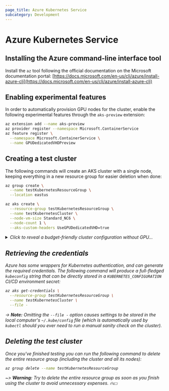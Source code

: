 ```yaml
---
page_title: Azure Kubernetes Service
subcategory: Development
---
```


# Azure Kubernetes Service

## Installing the Azure command-line interface tool

Install the `az` tool following the official documentation on the Microsoft documentation portal: [https://docs.microsoft.com/en-us/cli/azure/install-azure-cli](https://docs.microsoft.com/en-us/cli/azure/install-azure-cli)

## Enabling experimental features

In order to automatically provision GPU nodes for the cluster, enable the following experimental features through the `aks-preview` extension:

```bash
az extension add --name aks-preview
az provider register --namespace Microsoft.ContainerService
az feature register \
  --namespace Microsoft.ContainerService \
  --name GPUDedicatedVHDPreview
```

## Creating a test cluster

The following commands will create an AKS cluster with a single node, keeping everything in a new resource group for easier deletion when done:

```bash
az group create \
  --name testKubernetesResourceGroup \
  --location eastus
```

```bash
az aks create \
  --resource-group testKubernetesResourceGroup \
  --name testKubernetesCluster \
  --node-vm-size Standard_NC6 \
  --node-count 1 \
  --aks-custom-headers UseGPUDedicatedVHD=true
```

<details><summary><i>Click to reveal a budget-friendly cluster configuration without GPU...</summary>

```bash
az aks create \
  --resource-group testKubernetesResourceGroup \
  --name testKubernetesCluster \
  --node-vm-size Standard_A2_v2 \
  --node-count 1
```

</details>

## Retrieving the credentials

Azure has some wrappers for Kubernetes authentication, and can generate the required credentials. The following command will produce a full-fledged `kubeconfig` string that can be directly stored in a `KUBERNETES_CONFIGURATION` CI/CD environment secret:

```bash
az aks get-credentials \
  --resource-group testKubernetesResourceGroup \
  --name testKubernetesCluster \
  --file -
```

-> **Note:** Omitting the `--file -` option causes settings to be stored in the local computer's `~/.kube/config` file (which is automatically used by `kubectl` should you ever need to run a manual sanity check on the cluster).

## Deleting the test cluster

Once you've finished testing you can run the following command to delete the entire resource group (including the cluster and all its nodes):

```bash
az group delete --name testKubernetesResourceGroup
```

~> **Warning:** Try to delete the entire resource group as soon as you finish using the cluster to avoid unnecessary expenses. 🔥💵
